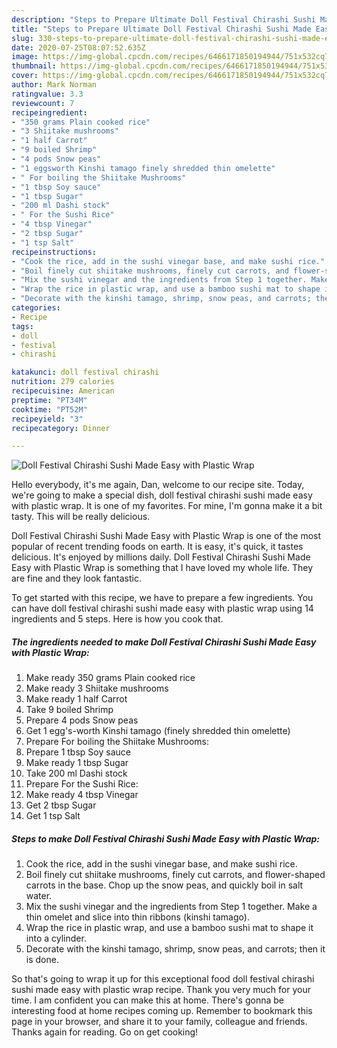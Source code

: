 ```yaml
---
description: "Steps to Prepare Ultimate Doll Festival Chirashi Sushi Made Easy with Plastic Wrap"
title: "Steps to Prepare Ultimate Doll Festival Chirashi Sushi Made Easy with Plastic Wrap"
slug: 330-steps-to-prepare-ultimate-doll-festival-chirashi-sushi-made-easy-with-plastic-wrap
date: 2020-07-25T08:07:52.635Z
image: https://img-global.cpcdn.com/recipes/6466171850194944/751x532cq70/doll-festival-chirashi-sushi-made-easy-with-plastic-wrap-recipe-main-photo.jpg
thumbnail: https://img-global.cpcdn.com/recipes/6466171850194944/751x532cq70/doll-festival-chirashi-sushi-made-easy-with-plastic-wrap-recipe-main-photo.jpg
cover: https://img-global.cpcdn.com/recipes/6466171850194944/751x532cq70/doll-festival-chirashi-sushi-made-easy-with-plastic-wrap-recipe-main-photo.jpg
author: Mark Norman
ratingvalue: 3.3
reviewcount: 7
recipeingredient:
- "350 grams Plain cooked rice"
- "3 Shiitake mushrooms"
- "1 half Carrot"
- "9 boiled Shrimp"
- "4 pods Snow peas"
- "1 eggsworth Kinshi tamago finely shredded thin omelette"
- " For boiling the Shiitake Mushrooms"
- "1 tbsp Soy sauce"
- "1 tbsp Sugar"
- "200 ml Dashi stock"
- " For the Sushi Rice"
- "4 tbsp Vinegar"
- "2 tbsp Sugar"
- "1 tsp Salt"
recipeinstructions:
- "Cook the rice, add in the sushi vinegar base, and make sushi rice."
- "Boil finely cut shiitake mushrooms, finely cut carrots, and flower-shaped carrots in the base. Chop up the snow peas, and quickly boil in salt water."
- "Mix the sushi vinegar and the ingredients from Step 1 together. Make a thin omelet and slice into thin ribbons (kinshi tamago)."
- "Wrap the rice in plastic wrap, and use a bamboo sushi mat to shape it into a cylinder."
- "Decorate with the kinshi tamago, shrimp, snow peas, and carrots; then it is done."
categories:
- Recipe
tags:
- doll
- festival
- chirashi

katakunci: doll festival chirashi 
nutrition: 279 calories
recipecuisine: American
preptime: "PT34M"
cooktime: "PT52M"
recipeyield: "3"
recipecategory: Dinner

---
```



![Doll Festival Chirashi Sushi Made Easy with Plastic Wrap](https://img-global.cpcdn.com/recipes/6466171850194944/751x532cq70/doll-festival-chirashi-sushi-made-easy-with-plastic-wrap-recipe-main-photo.jpg)

Hello everybody, it's me again, Dan, welcome to our recipe site. Today, we're going to make a special dish, doll festival chirashi sushi made easy with plastic wrap. It is one of my favorites. For mine, I'm gonna make it a bit tasty. This will be really delicious.

Doll Festival Chirashi Sushi Made Easy with Plastic Wrap is one of the most popular of recent trending foods on earth. It is easy, it's quick, it tastes delicious. It's enjoyed by millions daily. Doll Festival Chirashi Sushi Made Easy with Plastic Wrap is something that I have loved my whole life. They are fine and they look fantastic.




To get started with this recipe, we have to prepare a few ingredients. You can have doll festival chirashi sushi made easy with plastic wrap using 14 ingredients and 5 steps. Here is how you cook that.

<!--inarticleads1-->

##### The ingredients needed to make Doll Festival Chirashi Sushi Made Easy with Plastic Wrap:

1. Make ready 350 grams Plain cooked rice
1. Make ready 3 Shiitake mushrooms
1. Make ready 1 half Carrot
1. Take 9 boiled Shrimp
1. Prepare 4 pods Snow peas
1. Get 1 egg&#39;s-worth Kinshi tamago (finely shredded thin omelette)
1. Prepare  For boiling the Shiitake Mushrooms:
1. Prepare 1 tbsp Soy sauce
1. Make ready 1 tbsp Sugar
1. Take 200 ml Dashi stock
1. Prepare  For the Sushi Rice:
1. Make ready 4 tbsp Vinegar
1. Get 2 tbsp Sugar
1. Get 1 tsp Salt




<!--inarticleads2-->

##### Steps to make Doll Festival Chirashi Sushi Made Easy with Plastic Wrap:

1. Cook the rice, add in the sushi vinegar base, and make sushi rice.
1. Boil finely cut shiitake mushrooms, finely cut carrots, and flower-shaped carrots in the base. Chop up the snow peas, and quickly boil in salt water.
1. Mix the sushi vinegar and the ingredients from Step 1 together. Make a thin omelet and slice into thin ribbons (kinshi tamago).
1. Wrap the rice in plastic wrap, and use a bamboo sushi mat to shape it into a cylinder.
1. Decorate with the kinshi tamago, shrimp, snow peas, and carrots; then it is done.




So that's going to wrap it up for this exceptional food doll festival chirashi sushi made easy with plastic wrap recipe. Thank you very much for your time. I am confident you can make this at home. There's gonna be interesting food at home recipes coming up. Remember to bookmark this page in your browser, and share it to your family, colleague and friends. Thanks again for reading. Go on get cooking!
